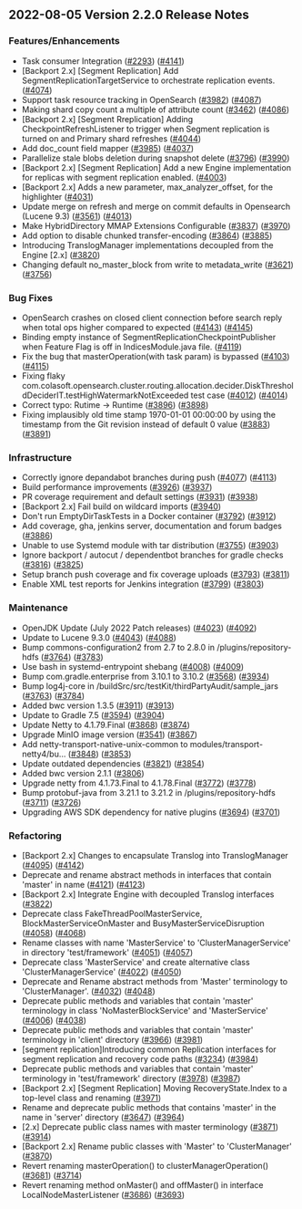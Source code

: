 ## 2022-08-05 Version 2.2.0 Release Notes

### Features/Enhancements

* Task consumer Integration ([#2293](https://github.com/opensearch-project/opensearch/pull/2293)) ([#4141](https://github.com/opensearch-project/opensearch/pull/4141))
* [Backport 2.x] [Segment Replication] Add SegmentReplicationTargetService to orchestrate replication events. ([#4074](https://github.com/opensearch-project/opensearch/pull/4074))
* Support task resource tracking in OpenSearch ([#3982](https://github.com/opensearch-project/opensearch/pull/3982)) ([#4087](https://github.com/opensearch-project/opensearch/pull/4087))
* Making shard copy count a multiple of attribute count ([#3462](https://github.com/opensearch-project/opensearch/pull/3462)) ([#4086](https://github.com/opensearch-project/opensearch/pull/4086))
* [Backport 2.x] [Segment Rreplication] Adding CheckpointRefreshListener to trigger when Segment replication is turned on and Primary shard refreshes ([#4044](https://github.com/opensearch-project/opensearch/pull/4044))
* Add doc_count field mapper ([#3985](https://github.com/opensearch-project/opensearch/pull/3985)) ([#4037](https://github.com/opensearch-project/opensearch/pull/4037))
* Parallelize stale blobs deletion during snapshot delete ([#3796](https://github.com/opensearch-project/opensearch/pull/3796)) ([#3990](https://github.com/opensearch-project/opensearch/pull/3990))
* [Backport 2.x] [Segment Replication] Add a new Engine implementation for replicas with segment replication enabled. ([#4003](https://github.com/opensearch-project/opensearch/pull/4003))
* [Backport 2.x] Adds a new parameter, max_analyzer_offset, for the highlighter ([#4031](https://github.com/opensearch-project/opensearch/pull/4031))
* Update merge on refresh and merge on commit defaults in Opensearch (Lucene 9.3) ([#3561](https://github.com/opensearch-project/opensearch/pull/3561)) ([#4013](https://github.com/opensearch-project/opensearch/pull/4013))
* Make HybridDirectory MMAP Extensions Configurable ([#3837](https://github.com/opensearch-project/opensearch/pull/3837)) ([#3970](https://github.com/opensearch-project/opensearch/pull/3970))
* Add option to disable chunked transfer-encoding ([#3864](https://github.com/opensearch-project/opensearch/pull/3864)) ([#3885](https://github.com/opensearch-project/opensearch/pull/3885))
* Introducing TranslogManager implementations decoupled from the Engine [2.x] ([#3820](https://github.com/opensearch-project/opensearch/pull/3820))
* Changing default  no_master_block from write to metadata_write ([#3621](https://github.com/opensearch-project/opensearch/pull/3621)) ([#3756](https://github.com/opensearch-project/opensearch/pull/3756))

### Bug Fixes

* OpenSearch crashes on closed client connection before search reply when total ops higher compared to expected ([#4143](https://github.com/opensearch-project/opensearch/pull/4143)) ([#4145](https://github.com/opensearch-project/opensearch/pull/4145))
* Binding empty instance of SegmentReplicationCheckpointPublisher when Feature Flag is off in IndicesModule.java file. ([#4119](https://github.com/opensearch-project/opensearch/pull/4119))
* Fix the bug that masterOperation(with task param) is bypassed ([#4103](https://github.com/opensearch-project/opensearch/pull/4103)) ([#4115](https://github.com/opensearch-project/opensearch/pull/4115))
* Fixing flaky com.colasoft.opensearch.cluster.routing.allocation.decider.DiskThresholdDeciderIT.testHighWatermarkNotExceeded test case ([#4012](https://github.com/opensearch-project/opensearch/pull/4012)) ([#4014](https://github.com/opensearch-project/opensearch/pull/4014))
* Correct typo: Rutime -> Runtime ([#3896](https://github.com/opensearch-project/opensearch/pull/3896)) ([#3898](https://github.com/opensearch-project/opensearch/pull/3898))
* Fixing implausibly old time stamp 1970-01-01 00:00:00 by using the timestamp from the Git revision instead of default 0 value ([#3883](https://github.com/opensearch-project/opensearch/pull/3883)) ([#3891](https://github.com/opensearch-project/opensearch/pull/3891))

### Infrastructure

* Correctly ignore depandabot branches during push ([#4077](https://github.com/opensearch-project/opensearch/pull/4077)) ([#4113](https://github.com/opensearch-project/opensearch/pull/4113))
* Build performance improvements ([#3926](https://github.com/opensearch-project/opensearch/pull/3926)) ([#3937](https://github.com/opensearch-project/opensearch/pull/3937))
* PR coverage requirement and default settings ([#3931](https://github.com/opensearch-project/opensearch/pull/3931)) ([#3938](https://github.com/opensearch-project/opensearch/pull/3938))
* [Backport 2.x] Fail build on wildcard imports ([#3940](https://github.com/opensearch-project/opensearch/pull/3940))
* Don't run EmptyDirTaskTests in a Docker container ([#3792](https://github.com/opensearch-project/opensearch/pull/3792)) ([#3912](https://github.com/opensearch-project/opensearch/pull/3912))
* Add coverage, gha, jenkins server, documentation and forum badges ([#3886](https://github.com/opensearch-project/opensearch/pull/3886))
* Unable to use Systemd module with tar distribution ([#3755](https://github.com/opensearch-project/opensearch/pull/3755)) ([#3903](https://github.com/opensearch-project/opensearch/pull/3903))
* Ignore backport / autocut / dependentbot branches for gradle checks ([#3816](https://github.com/opensearch-project/opensearch/pull/3816)) ([#3825](https://github.com/opensearch-project/opensearch/pull/3825))
* Setup branch push coverage and fix coverage uploads ([#3793](https://github.com/opensearch-project/opensearch/pull/3793)) ([#3811](https://github.com/opensearch-project/opensearch/pull/3811))
* Enable XML test reports for Jenkins integration ([#3799](https://github.com/opensearch-project/opensearch/pull/3799)) ([#3803](https://github.com/opensearch-project/opensearch/pull/3803))

### Maintenance

* OpenJDK Update (July 2022 Patch releases) ([#4023](https://github.com/opensearch-project/opensearch/pull/4023)) ([#4092](https://github.com/opensearch-project/opensearch/pull/4092))
* Update to Lucene 9.3.0 ([#4043](https://github.com/opensearch-project/opensearch/pull/4043)) ([#4088](https://github.com/opensearch-project/opensearch/pull/4088))
* Bump commons-configuration2 from 2.7 to 2.8.0 in /plugins/repository-hdfs ([#3764](https://github.com/opensearch-project/opensearch/pull/3764)) ([#3783](https://github.com/opensearch-project/opensearch/pull/3783))
* Use bash in systemd-entrypoint shebang ([#4008](https://github.com/opensearch-project/opensearch/pull/4008)) ([#4009](https://github.com/opensearch-project/opensearch/pull/4009))
* Bump com.gradle.enterprise from 3.10.1 to 3.10.2 ([#3568](https://github.com/opensearch-project/opensearch/pull/3568)) ([#3934](https://github.com/opensearch-project/opensearch/pull/3934))
* Bump log4j-core in /buildSrc/src/testKit/thirdPartyAudit/sample_jars ([#3763](https://github.com/opensearch-project/opensearch/pull/3763)) ([#3784](https://github.com/opensearch-project/opensearch/pull/3784))
* Added bwc version 1.3.5 ([#3911](https://github.com/opensearch-project/opensearch/pull/3911)) ([#3913](https://github.com/opensearch-project/opensearch/pull/3913))
* Update to Gradle 7.5 ([#3594](https://github.com/opensearch-project/opensearch/pull/3594)) ([#3904](https://github.com/opensearch-project/opensearch/pull/3904))
* Update Netty to 4.1.79.Final ([#3868](https://github.com/opensearch-project/opensearch/pull/3868)) ([#3874](https://github.com/opensearch-project/opensearch/pull/3874))
* Upgrade MinIO image version ([#3541](https://github.com/opensearch-project/opensearch/pull/3541)) ([#3867](https://github.com/opensearch-project/opensearch/pull/3867))
* Add netty-transport-native-unix-common to modules/transport-netty4/bu… ([#3848](https://github.com/opensearch-project/opensearch/pull/3848)) ([#3853](https://github.com/opensearch-project/opensearch/pull/3853))
* Update outdated dependencies ([#3821](https://github.com/opensearch-project/opensearch/pull/3821)) ([#3854](https://github.com/opensearch-project/opensearch/pull/3854))
* Added bwc version 2.1.1 ([#3806](https://github.com/opensearch-project/opensearch/pull/3806))
* Upgrade netty from 4.1.73.Final to 4.1.78.Final ([#3772](https://github.com/opensearch-project/opensearch/pull/3772)) ([#3778](https://github.com/opensearch-project/opensearch/pull/3778))
* Bump protobuf-java from 3.21.1 to 3.21.2 in /plugins/repository-hdfs ([#3711](https://github.com/opensearch-project/opensearch/pull/3711)) ([#3726](https://github.com/opensearch-project/opensearch/pull/3726))
* Upgrading AWS SDK dependency for native plugins ([#3694](https://github.com/opensearch-project/opensearch/pull/3694)) ([#3701](https://github.com/opensearch-project/opensearch/pull/3701))

### Refactoring

* [Backport 2.x] Changes to encapsulate Translog into TranslogManager ([#4095](https://github.com/opensearch-project/opensearch/pull/4095)) ([#4142](https://github.com/opensearch-project/opensearch/pull/4142))
* Deprecate and rename abstract methods in interfaces that contain 'master' in name ([#4121](https://github.com/opensearch-project/opensearch/pull/4121)) ([#4123](https://github.com/opensearch-project/opensearch/pull/4123))
* [Backport 2.x] Integrate Engine with decoupled Translog interfaces ([#3822](https://github.com/opensearch-project/opensearch/pull/3822))
* Deprecate class FakeThreadPoolMasterService, BlockMasterServiceOnMaster and BusyMasterServiceDisruption ([#4058](https://github.com/opensearch-project/opensearch/pull/4058)) ([#4068](https://github.com/opensearch-project/opensearch/pull/4068))
* Rename classes with name 'MasterService' to 'ClusterManagerService' in directory 'test/framework' ([#4051](https://github.com/opensearch-project/opensearch/pull/4051)) ([#4057](https://github.com/opensearch-project/opensearch/pull/4057))
* Deprecate class 'MasterService' and create alternative class 'ClusterManagerService' ([#4022](https://github.com/opensearch-project/opensearch/pull/4022)) ([#4050](https://github.com/opensearch-project/opensearch/pull/4050))
* Deprecate and Rename abstract methods from 'Master' terminology to 'ClusterManager'. ([#4032](https://github.com/opensearch-project/opensearch/pull/4032)) ([#4048](https://github.com/opensearch-project/opensearch/pull/4048))
* Deprecate public methods and variables that contain 'master' terminology in class 'NoMasterBlockService' and 'MasterService' ([#4006](https://github.com/opensearch-project/opensearch/pull/4006)) ([#4038](https://github.com/opensearch-project/opensearch/pull/4038))
* Deprecate public methods and variables that contain 'master' terminology in 'client' directory ([#3966](https://github.com/opensearch-project/opensearch/pull/3966)) ([#3981](https://github.com/opensearch-project/opensearch/pull/3981))
* [segment replication]Introducing common Replication interfaces for segment replication and recovery code paths ([#3234](https://github.com/opensearch-project/opensearch/pull/3234)) ([#3984](https://github.com/opensearch-project/opensearch/pull/3984))
* Deprecate public methods and variables that contain 'master' terminology in 'test/framework' directory  ([#3978](https://github.com/opensearch-project/opensearch/pull/3978)) ([#3987](https://github.com/opensearch-project/opensearch/pull/3987))
* [Backport 2.x] [Segment Replication] Moving RecoveryState.Index to a top-level class and renaming ([#3971](https://github.com/opensearch-project/opensearch/pull/3971))
* Rename and deprecate public methods that contains 'master' in the name in 'server' directory ([#3647](https://github.com/opensearch-project/opensearch/pull/3647)) ([#3964](https://github.com/opensearch-project/opensearch/pull/3964))
* [2.x] Deprecate public class names with master terminology ([#3871](https://github.com/opensearch-project/opensearch/pull/3871)) ([#3914](https://github.com/opensearch-project/opensearch/pull/3914))
* [Backport 2.x] Rename public classes with 'Master' to 'ClusterManager' ([#3870](https://github.com/opensearch-project/opensearch/pull/3870))
* Revert renaming masterOperation() to clusterManagerOperation() ([#3681](https://github.com/opensearch-project/opensearch/pull/3681)) ([#3714](https://github.com/opensearch-project/opensearch/pull/3714))
* Revert renaming method onMaster() and offMaster() in interface LocalNodeMasterListener ([#3686](https://github.com/opensearch-project/opensearch/pull/3686)) ([#3693](https://github.com/opensearch-project/opensearch/pull/3693))
